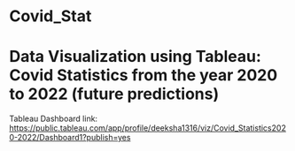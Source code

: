 # Covid_Stat
# Data Visualization using Tableau: Covid Statistics from the year 2020 to 2022 (future predictions)
Tableau Dashboard link: https://public.tableau.com/app/profile/deeksha1316/viz/Covid_Statistics2020-2022/Dashboard1?publish=yes
